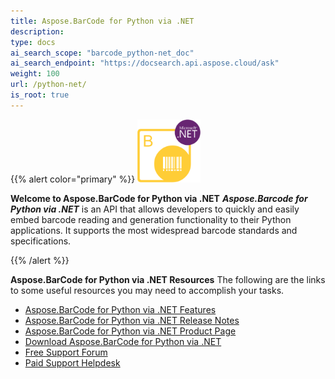 ```yaml
---
title: Aspose.BarCode for Python via .NET
description:
type: docs
ai_search_scope: "barcode_python-net_doc"
ai_search_endpoint: "https://docsearch.api.aspose.cloud/ask"
weight: 100
url: /python-net/
is_root: true
---
```


{{% alert color="primary" %}}
<img src="aspose_barcode-for-python-net.svg" alt="Aspose.BarCode for Python via .NET" width="20%"/>

**Welcome to Aspose.BarCode for Python via .NET**
***Aspose.Barcode for Python via .NET*** is an API that allows developers to quickly and easily embed barcode reading and generation functionality to their Python applications. It supports the most widespread barcode standards and specifications.

{{% /alert %}}


**Aspose.BarCode for Python via .NET Resources**
The following are the links to some useful resources you may need to accomplish your tasks.

- [Aspose.BarCode for Python via .NET Features](/barcode/python-net/features/)
- [Aspose.BarCode for Python via .NET Release Notes](https://releases.aspose.com/barcode/python-net/release-notes/)
- [Aspose.BarCode for Python via .NET Product Page](https://products.aspose.com/barcode/python-net)
- [Download Aspose.BarCode for Python via .NET](https://releases.aspose.com/barcode/python-net/)
- [Free Support Forum](https://forum.aspose.com/c/barcode)
- [Paid Support Helpdesk](https://helpdesk.aspose.com/)
